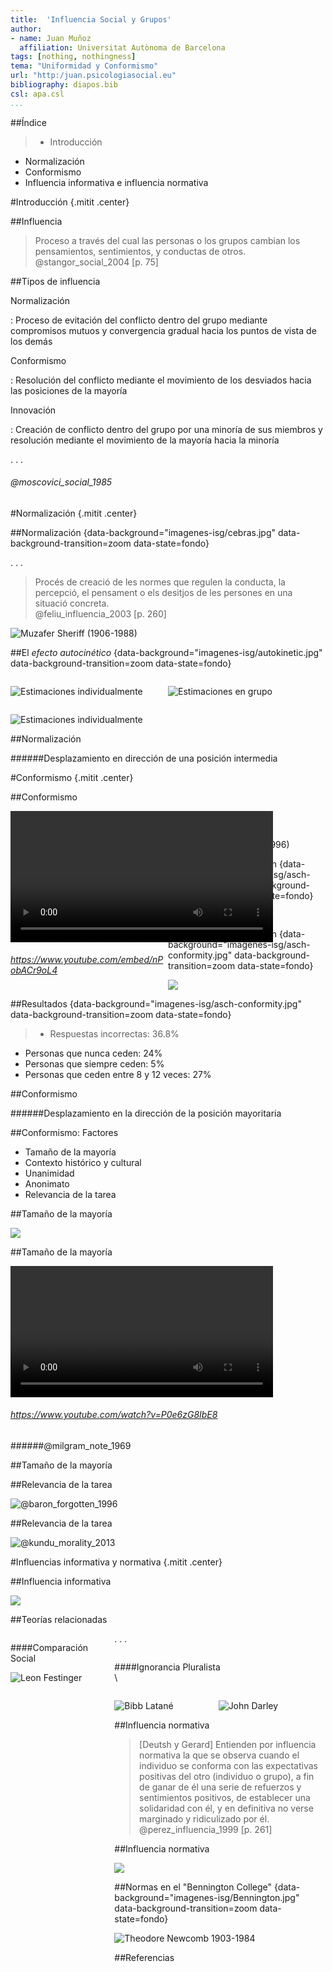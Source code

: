```yaml
---
title:  'Influencia Social y Grupos'
author:
- name: Juan Muñoz
  affiliation: Universitat Autònoma de Barcelona
tags: [nothing, nothingness]
tema: "Uniformidad y Conformismo"
url: "http:/juan.psicologiasocial.eu"
bibliography: diapos.bib
csl: apa.csl
...
```


##Índice

>* Introducción
* Normalización
* Conformismo
* Influencia informativa e influencia normativa



<!--
#Conformismo

¿Ponerla como imagen de fondo?
![Gallinas inconformistas](imagenes/chickenprotest.jpg "Gallinas inconformistas")
-->

#Introducción {.mitit .center}

##Influencia
> Proceso a través del cual las personas o los grupos cambian los pensamientos, sentimientos, y conductas de otros.\
@stangor_social_2004 [p. 75]


##Tipos de influencia

Normalización

:   Proceso de evitación del conflicto dentro del grupo mediante compromisos mutuos y convergencia gradual hacia los puntos de vista de los demás

Conformismo

:   Resolución del conflicto mediante el movimiento de los desviados hacia las posiciones de la mayoría

Innovación

:   Creación de conflicto dentro del grupo por una minoría de sus miembros y resolución mediante el movimiento de la mayoría hacia la minoría

. . .

###### @moscovici_social_1985


#Normalización {.mitit .center}

##Normalización {data-background="imagenes-isg/cebras.jpg" data-background-transition=zoom data-state=fondo}

. . .

>Procés de creació de les normes que regulen la conducta, la percepció, el pensament o els desitjos de les persones en una situació concreta.\
@feliu_influencia_2003 [p. 260]

![Muzafer Sheriff\
(1906-1988)](imagenes-isg/Sherif.jpg)


##El _efecto autocinético_ {data-background="imagenes-isg/autokinetic.jpg" data-background-transition=zoom data-state=fondo}

<div id="column1" style="float:left; margin:0; width:50%;">

![Estimaciones individualmente](imagenes-isg/EfectoAutocinetico-1.svg)

</div>

<div id="column2" style="float:left; margin:0; width:50%;">

![Estimaciones en grupo](imagenes-isg/EfectoAutocinetico-2.svg)

</div>

<div id="column3" style="float:left; margin:0; width:100%;">

![Estimaciones individualmente](imagenes-isg/EfectoAutocinetico-3.svg)

</div>

##Normalización

<object id="svg1"  data="imagenes-isg/Normalizacion.svg" type="image/svg+xml"></object>

######Desplazamiento en dirección de una posición intermedia

#Conformismo {.mitit .center}

##Conformismo

<div id="column1" style="float:left; margin:0; width:50%;">

<video width="420"  class="stretch" controls>
	<source src="multimedia/classic-candid.mp4" type="video/mp4">
	<source src="https://www.youtube.com/embed/nPobACr9oL4" type="video/mp4">"
</video>

###### <https://www.youtube.com/embed/nPobACr9oL4>

</div>

. . .

<div id="column1" style="float:left; margin:0; width:50%;">

![Solomon Asch\
(1907-1996)](imagenes-isg/Asch.jpg)

</div>

<!--
#Conformismo

>>Movimiento por parte de la(s) persona(s) discrepante(s) hacia la norma del grupo como una función de la presión social explícita o implícita de los miembros del grupo.
@Allen

-->

##El experimento de Asch {data-background="imagenes-isg/asch-conformity.jpg" data-background-transition=zoom data-state=fondo}

![](imagenes-isg/Asch-1.svg)

##El experimento de Asch {data-background="imagenes-isg/asch-conformity.jpg" data-background-transition=zoom data-state=fondo}

![](imagenes-isg/Asch-2.svg)

##Resultados {data-background="imagenes-isg/asch-conformity.jpg" data-background-transition=zoom data-state=fondo}

>- Respuestas incorrectas: 36.8%
- Personas que nunca ceden: 24%
- Personas que siempre ceden: 5%
- Personas que ceden entre 8 y 12 veces: 27%

##Conformismo

<object id="svg1"  data="imagenes-isg/Conformismo.svg" type="image/svg+xml"></object>

######Desplazamiento en la dirección de la posición mayoritaria

##Conformismo: Factores

* Tamaño de la mayoría
* Contexto histórico y cultural
* Unanimidad
* Anonimato
* Relevancia de la tarea

##Tamaño de la mayoría

![](imagenes-isg/Asch-EfectoMayoria.jpg)

##Tamaño de la mayoría

<video width="420"  class="stretch" controls><source src="multimedia/Stanley Milgram - Conformity and Independence.mp4"></video>

###### <https://www.youtube.com/watch?v=P0e6zG8IbE8>

######@milgram_note_1969


##Tamaño de la mayoría

<object id="svg1"  data="imagenes-isg/TamañoMayoria.svg" type="image/svg+xml"></object>

<!--
<div data-svg-fragment="imagenes-isg/TamañoMayoria.svg#[*|label=base]" class="svg">
  <a class="fragment" title="[*|label=segundo]"></a>
  <a class="fragment" title="[*|label=circulos]"></a>
</div>
-->
##Relevancia de la tarea

![@baron_forgotten_1996](imagenes-isg/Asch-RelevanciaTarea.jpg)

##Relevancia de la tarea

![@kundu_morality_2013](imagenes-isg/Asch-Relevancia.jpg)


#Influencias informativa y normativa {.mitit .center}

<!--
##

Deutsch, M., & Gerard, H. B. (1973). Estudio de las influencias sociales normativa e informativas sobre el criterio individual. In H. Proshansky & B. Seidenberg (Eds.), Estudios básicos de psicología social (pp. 490–502). Madrid: Tecnos.

###### @deutsch_estudio_1973
-->

##Influencia informativa

![](imagenes-isg/InfluenciaInformativa.jvg)

<!--
<div data-svg-fragment="imagenes-isg/influencia-informativa.svg#[*|label=capa1]" class="svg">
  <a class="fragment" title="[*|label=capa2]"></a>
  <a class="fragment" title="[*|label=capa3]"></a>
  <a class="fragment" title="[*|label=capa4]"></a>
  <a class="fragment" title="[*|label=capa5]"></a>
</div>
-->

##Teorías relacionadas

<div id="column1" style="float:left; margin:0; width:33%;">

####Comparación Social

![Leon Festinger](imagenes-isg/Festinger.jpg)

</div>

. . .

<div id="column2" style="float:left; margin:0; width:66%;">

####Ignorancia Pluralista\
\

<div id="column2.1" style="float:left; margin:0; width:50%;">

![Bibb Latané](imagenes-isg/Latane.jpg)

</div>

<div id="column2.2" style="float:left; margin:0; width:50%;">

![John Darley](imagenes-isg/Darley.jpg)

</div>


##Influencia normativa

>[Deutsh y Gerard] Entienden por influencia normativa la que se observa cuando el individuo se conforma con las expectativas positivas del otro (individuo o grupo), a fin de ganar de él una serie de refuerzos y sentimientos positivos, de establecer una solidaridad con él, y en definitiva no verse marginado y ridiculizado por él.\
@perez_influencia_1999 [p. 261]

##Influencia normativa

![](imagenes-isg/InfluenciaNormativa.jpg)

<!--
<div data-svg-fragment="imagenes-isg/influencia-normativa.svg#[*|label=capa1]" class="svg">
  <a class="fragment" title="[*|label=capa2]"></a>
  <a class="fragment" title="[*|label=capa3]"></a>
  <a class="fragment" title="[*|label=capa4]"></a>
</div>
-->

##Normas en el "Bennington College" {data-background="imagenes-isg/Bennington.jpg" data-background-transition=zoom data-state=fondo}

![Theodore Newcomb\
1903-1984](imagenes-isg/Newcomb.jpg)


##Referencias
